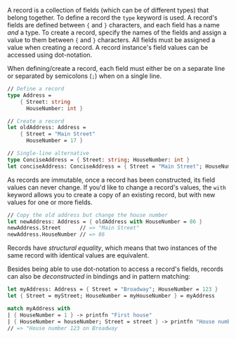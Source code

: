A record is a collection of fields (which can be of different types) that belong together. To define a record the `type` keyword is used. A record's fields are defined between `{` and `}` characters, and each field has a name _and_ a type. To create a record, specify the names of the fields and assign a value to them between `{` and `}` characters. All fields must be assigned a value when creating a record. A record instance's field values can be accessed using dot-notation.

When defining/create a record, each field must either be on a separate line or separated by semicolons (`;`) when on a single line.

```fsharp
// Define a record
type Address =
    { Street: string
      HouseNumber: int }

// Create a record
let oldAddress: Address =
    { Street = "Main Street"
      HouseNumber = 17 }

// Single-line alternative
type ConciseAddress = { Street: string; HouseNumber: int }
let conciseAddress: ConciseAddress = { Street = "Main Street"; HouseNumber = 17 }
```

As records are immutable, once a record has been constructed, its field values can never change. If you'd like to change a record's values, the `with` keyword allows you to create a copy of an existing record, but with new values for one or more fields.

```fsharp
// Copy the old address but change the house number
let newAddress: Address = { oldAddress with HouseNumber = 86 }
newAddress.Street      // => "Main Street"
newAddress.HouseNumber // => 86
```

Records have _structural equality_, which means that two instances of the same record with identical values are equivalent.

Besides being able to use dot-notation to access a record's fields, records can also be _deconstructed_ in bindings and in pattern matching:

```fsharp
let myAddress: Address = { Street = "Broadway"; HouseNumber = 123 }
let { Street = myStreet; HouseNumber = myHouseNumber } = myAddress

match myAddress with
| { HouseNumber = 1 } -> printfn "First house"
| { HouseNumber = houseNumber; Street = street } -> printfn "House number %d on %s" houseNumber street
// => "House number 123 on Broadway
```
